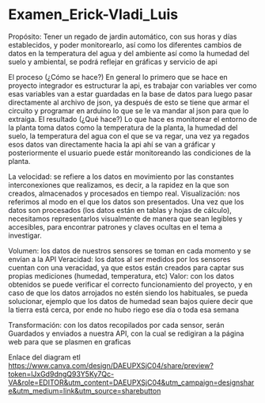 # Examen_Erick-Vladi_Luis

Propósito: Tener un regado de jardin automático, con sus horas y días establecidos, y poder monitorearlo, así como los diferentes cambios de datos en la temperatura del agua y del ambiente así como la humedad del suelo y ambiental, se podrá reflejar en gráficas y servicio de api

El proceso (¿Cómo se hace?) En general lo primero que se hace en proyecto integrador es estructurar la api, es trabajar con variables ver como esas variables van a estar guardadas en la base de datos para luego pasar directamente al archivo de json, ya después de esto se tiene que armar el circuito y programar en arduino lo que se le va mandar al json para que lo extraiga. El resultado (¿Qué hace?) Lo que hace es monitorear el entorno de la planta toma datos como la temperatura de la planta, la humedad del suelo, la temperatura del agua con el que se va regar, una vez ya regados esos datos van directamente hacia la api ahí se van a gráficar y posteriormente el usuario puede estár monitoreando las condiciones de la planta.

La velocidad: se refiere a los datos en movimiento por las constantes interconexiones que realizamos, es decir, a la rapidez en la que son creados, almacenados y procesados en tiempo real. Visualización: nos referimos al modo en el que los datos son presentados. Una vez que los datos son procesados (los datos están en tablas y hojas de cálculo), necesitamos representarlos visualmente de manera que sean legibles y accesibles, para encontrar patrones y claves ocultas en el tema a investigar.

Volumen: los datos de nuestros sensores se toman en cada momento y se envían a la API Veracidad: los datos al ser medidos por los sensores cuentan con una veracidad, ya que estos están creados para captar sus propias mediciones (humedad, temperatura, etc) Valor: con los datos obtenidos se puede verificar el correcto funcionamiento del proyecto, y en caso de que los datos arrojados no estén siendo los habituales, se pueda solucionar, ejemplo que los datos de humedad sean bajos quiere decir que la tierra está cerca, por ende no hubo riego ese día o toda esa semana

Transformación: con los datos recopilados por cada sensor, serán Guardados y enviados a nuestra API, con la cual se redigiran a la página web para que se plasmen en graficas

Enlace del diagram etl https://www.canva.com/design/DAEUPXSjC04/share/preview?token=lJxGd9dngQ93Y5Ky7Qc-VA&role=EDITOR&utm_content=DAEUPXSjC04&utm_campaign=designshare&utm_medium=link&utm_source=sharebutton

